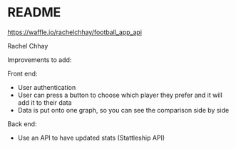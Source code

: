 # README

https://waffle.io/rachelchhay/football_app_api

Rachel Chhay

Improvements to add:

Front end:
- User authentication
- User can press a button to choose which player they prefer and it will add it to their data
- Data is put onto one graph, so you can see the comparison side by side

Back end:
- Use an API to have updated stats (Stattleship API)
